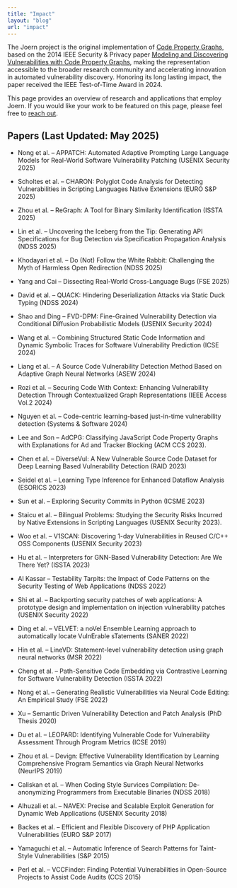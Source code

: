 ```yaml
---
title: "Impact"
layout: "blog"
url: "impact"
---
```


The Joern project is the original implementation of [Code Property Graphs](https://en.wikipedia.org/wiki/Code_property_graph), based on the 2014 IEEE Security & Privacy paper [Modeling and Discovering Vulnerabilities with Code Property Graphs](https://fabianyamaguchi.com/files/2014-ieeesp.pdf), making the representation accessible to the broader research community and accelerating innovation in automated vulnerability discovery. Honoring its long lasting impact, the paper received the IEEE Test-of-Time Award in 2024.

This page provides an overview of research and applications that employ Joern. If you would like your work to be featured on this page, please feel free to [reach out](mailto:contact@whirlylabs.com).

## Papers (Last Updated: May 2025)

* Nong et al. – APPATCH: Automated Adaptive Prompting Large Language Models for Real-World Software Vulnerability Patching (USENIX Security 2025)

* Scholtes et al. – CHARON: Polyglot Code Analysis for Detecting Vulnerabilities in Scripting Languages Native Extensions (EURO S&P 2025)

* Zhou et al. – ReGraph: A Tool for Binary Similarity Identification (ISSTA 2025)

* Lin et al. – Uncovering the Iceberg from the Tip: Generating API Specifications for Bug Detection via Specification Propagation Analysis (NDSS 2025)

* Khodayari et al. – Do (Not) Follow the White Rabbit: Challenging the Myth of Harmless Open Redirection (NDSS 2025)

* Yang and Cai – Dissecting Real-World Cross-Language Bugs (FSE 2025)

* David et al. – QUACK: Hindering Deserialization Attacks via Static Duck Typing (NDSS 2024)

* Shao and Ding – FVD-DPM: Fine-Grained Vulnerability Detection via Conditional Diffusion Probabilistic Models (USENIX Security 2024)

* Wang et al. – Combining Structured Static Code Information and Dynamic Symbolic Traces for Software Vulnerability Prediction (ICSE 2024)

* Liang et al. – A Source Code Vulnerability Detection Method Based on Adaptive Graph Neural Networks (ASEW 2024)

* Rozi et al. – Securing Code With Context: Enhancing Vulnerability Detection Through Contextualized Graph Representations (IEEE Access Vol.2 2024)

* Nguyen et al. – Code-centric learning-based just-in-time vulnerability detection (Systems & Software 2024)

* Lee and Son – AdCPG: Classifying JavaScript Code Property Graphs with Explanations for Ad and Tracker Blocking (ACM CCS 2023).

* Chen et al. – DiverseVul: A New Vulnerable Source Code Dataset for Deep Learning Based Vulnerability Detection (RAID 2023)

* Seidel et al. – Learning Type Inference for Enhanced Dataflow Analysis (ESORICS 2023)

* Sun et al. – Exploring Security Commits in Python (ICSME 2023)

* Staicu et al. – Bilingual Problems: Studying the Security Risks Incurred by Native Extensions in Scripting Languages (USENIX Security 2023).

* Woo et al. – V1SCAN: Discovering 1-day Vulnerabilities in Reused C/C++ OSS Components (USENIX Security 2023)

* Hu et al. – Interpreters for GNN-Based Vulnerability Detection: Are We There Yet? (ISSTA 2023)

* Al Kassar – Testability Tarpits: the Impact of Code Patterns on the Security Testing of Web Applications (NDSS 2022)

* Shi et al. – Backporting security patches of web applications: A prototype design and implementation on injection vulnerability patches (USENIX Security 2022)

* Ding et al. – VELVET: a noVel Ensemble Learning approach to automatically locate VulnErable sTatements (SANER 2022)

* Hin et al. – LineVD: Statement-level vulnerability detection using graph neural networks (MSR 2022)

* Cheng et al. – Path-Sensitive Code Embedding via Contrastive Learning for Software Vulnerability Detection (ISSTA 2022)

* Nong et al. – Generating Realistic Vulnerabilities via Neural Code Editing: An Empirical Study (FSE 2022)

* Xu – Semantic Driven Vulnerability Detection and Patch Analysis (PhD Thesis 2020)

* Du et al. – LEOPARD: Identifying Vulnerable Code for Vulnerability Assessment Through Program Metrics (ICSE 2019)

* Zhou et al. – Devign: Effective Vulnerability Identification by Learning Comprehensive Program Semantics via Graph Neural Networks (NeurIPS 2019)

* Caliskan et al. – When Coding Style Survices Compilation: De-anonymizing Programmers from Executable Binaries (NDSS 2018)

* Alhuzali et al. – NAVEX: Precise and Scalable Exploit Generation for Dynamic Web Applications (USENIX Security 2018)

* Backes et al. – Efficient and Flexible Discovery of PHP Application Vulnerabilities (EURO S&P 2017)

* Yamaguchi et al. – Automatic Inference of Search Patterns for Taint-Style Vulnerabilities (S&P 2015)

* Perl et al. – VCCFinder: Finding Potential Vulnerabilities in Open-Source Projects to Assist Code Audits (CCS 2015)




